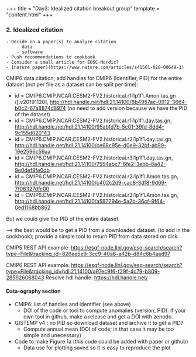 +++
title = "Day3: Idealized citation breakout group"
template = "content.html"
+++

### 2. Idealized citation 

    - Decide on a paper(s) to analyze citation 
        - data   
        - software
    - Push recommendations to cookbook
    - Consider a small article for EOSC-Nordic?
    - [nature paper](https://www.nature.com/articles/s41561-020-00649-1)

CMIP6 data citation; add handles for CMIP6 (Identifier, PID) for the entire dataset (not per file as a dataset can be split per time):
- id = CMIP6.CMIP.NCAR.CESM2-FV2.historical.r1i1p1f1.Amon.tas.gn ([.v20191120], http://hdl.handle.net/hdl:21.14100/8b4957ac-0912-3664-b0c2-67a8874d8974 (no need to add version because we have the PID of the dataset)
- id = CMIP6.CMIP.NCAR.CESM2-FV2.historical.r1i1p1f1.day.tas.gn, http://hdl.handle.net/hdl:21.14100/95abfd7b-5c01-39fd-8dd4-9c155d020143
- id = CMIP6.CMIP.NCAR.CESM2-FV2.historical.r2i1p1f1.day.tas.gn, http://hdl.handle.net/hdl:21.14100/ce68c95e-d0e9-32bf-ab99-19e2596c59aa
- id = CMIP6.CMIP.NCAR.CESM2-FV2.historical.r3i1p1f1.day.tas.gn, http://hdl.handle.net/hdl:21.14100/7554abc7-6fe2-3ebb-8a42-9e0def9fe0db
- id = CMIP6.CMIP.NCAR.CESM2-FV2.historical.r2i1p1f1.Amon.tas.gn, http://hdl.handle.net/hdl:21.14100/c402c2d9-cac8-3df8-9d69-7f06327dfc00
- id = CMIP6.CMIP.NCAR.CESM2-FV2.historical.r3i1p1f1.Amon.tas.gn, http://hdl.handle.net/hdl:21.14100/a587294e-5a2b-36cf-9f64-0ed1168bb862

But we could give the PID of the entire dataset.

--> the best would be to get a PID from a downloaded dataset. (to add in the cookbook); provide a simple tool to return PID from data stored on disk.

CMIP5 REST API example: https://esgf-node.llnl.gov/esg-search/search?type=File&tracking_id=826ee5e9-3cc9-40a6-a42b-d84c6b4aad97

CMIP6 REST API example: https://esgf-node.llnl.gov/esg-search/search?type=File&tracking_id=hdl:21.14100/a97ec9f6-f29f-4c79-b809-285926068043
Resolve hdl handle: https://hdl.handle.net/

#### Data-ography section


- CMIP6: list of handles and identifier (see above)
    - DOI of the code or tool to compute anomalies (version, PID). If your own tool in github, make a release and get a DOI with zenodo.
- GISTEMP v4 : no PID so download dataset and archive it to get a PID?
    - Compute annual mean (DOI of code; in that case it may be too simple and unecessary)
- Code to make Figure 1a (this code could be added with paper or github)
    - Data use for plotting saved so it is easy to reproduce the plot


